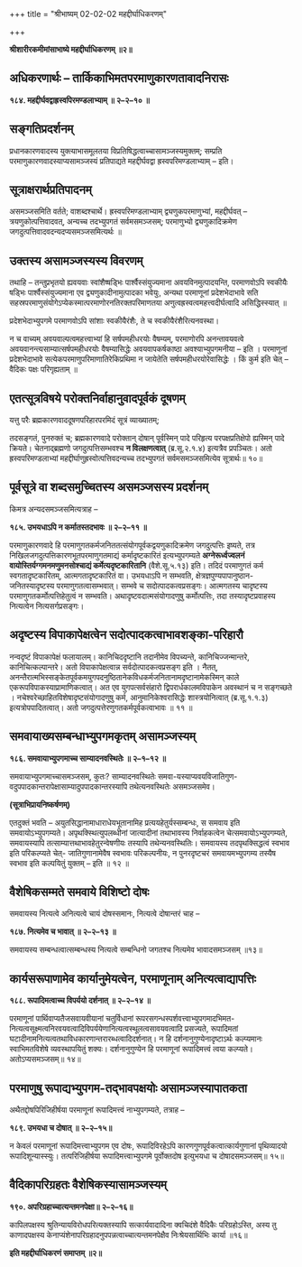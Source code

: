 +++
title = "श्रीभाष्यम् 02-02-02 महद्दीर्घाधिकरणम्"

+++


**श्रीशारीरकमीमांसाभाष्ये महद्दीर्घाधिकरणम् ॥२॥**

## अधिकरणार्थः – तार्किकाभिमतपरमाणुकारणतावादनिरासः

**१८४. महद्दीर्घवद्वाह्रस्वपिरमण्डलाभ्याम् ॥ २–२–१० ॥**

## सङ्गतिप्रदर्शनम्

प्रधानकारणवादस्य युक्त्याभासमूलतया विप्रतिषिद्धत्वाच्चासामञ्जस्यमुक्तम्; सम्प्रति परमाणुकारणवादस्याप्यसामञ्जस्यं प्रतिपाद्यते महद्दीर्घवद्वा ह्रस्वपरिमण्डलाभ्याम् – इति।

## सूत्राक्षरार्थप्रतिपादनम्

असमञ्जसमिति वर्तते; वाशब्दश्चार्थे। ह्रस्वपरिमण्डलाभ्याम् द्व्यणुकपरमाणुभ्यां, महद्दीर्घवत् – त्रयणुकोत्पत्तिवादवत्, अन्यच्च तदभ्युपगतं सर्वमसमञ्जसम्; परमाणुभ्यो द्व्यणुकादिक्रमेण जगदुत्पत्तिवादवदन्यदप्यसमञ्जसमित्यर्थः ॥

## उक्तस्य असामञ्जस्यस्य विवरणम्

तथाहि – तन्तुप्रभृतयो ह्यवयवाः स्वांशैष्षड्भिः पार्श्वैस्संयुज्यमाना अवयविनमुत्पादयन्ति, परमाणवोऽपि स्वकीयैः षड्भिः पार्श्वैस्संयुज्यमाना एव द्व्यणुकादीनामुत्पादका भवेयुः, अन्यथा परमाणूनां प्रदेशभेदाभावे सति सहस्रपरमाणुसंयोगेऽप्येकस्मात्परमाणोरनतिरक्तपरिमाणतया अणुत्वह्रस्वत्वमहत्त्वदीर्घत्वादि असिद्धिस्स्यात् ॥

प्रदेशभेदाभ्युपगमे परमाणवोऽपि सांशाः स्वकीयैरंशैः, ते च स्वकीयैरंशैरित्यनवस्था।

न च वाच्यम् अवयवाल्पत्वमहत्त्वाभ्यां हि सर्षपमहीधरयोः वैषम्यम्, परमाणोरपि अनन्तावयवत्वे अवयवानन्त्यसाम्यात्सर्षपमहीधरयोः वैषम्यासिद्धेः अवयवापकर्षकाष्ठा अवश्याभ्युपगमनीया – इति । परमाणूनां प्रदेशभेदाभावे सत्येकपरमाणुपरिमाणातिरेकिप्रथिमा न जायेतेति सर्षपमहीधरयोरेवासिद्धेः । किं कुर्म इति चेत् – वैदिकः पक्षः परिगृह्यताम् ॥

## एतत्सूत्रविषये परोक्तनिर्वाहानुवादपूर्वकं दूषणम्

यत्तु परैः ब्रह्मकारणवाददूषणपरिहारपरमिदं सूत्रं व्याख्यातम्;

तदसङ्गतं, पुनरुक्तं च; ब्रह्मकारणवादे परोक्तान् दोषान् पूर्वस्मिन् पादे परिहृत्य परपक्षप्रतिक्षेपो ह्यस्मिन् पादे क्रियते। चेतनाद्ब्रह्मणो जगदुत्पत्तिसम्भवश्च **न विलक्षणत्वात्** (ब्र.सू.२.१.४) इत्यत्रैव प्रपञ्चितः। अतो ह्रस्वपरिमण्डलाभ्यां महद्दीर्घाणुह्रस्वोत्पत्तिवदन्यच्च तदभ्युपगतं सर्वमसमञ्जसमित्येव सूत्रार्थः॥ १०॥

## पूर्वसूत्रे वा शब्दसमुच्चितस्य असमञ्जसस्य प्रदर्शनम्

किमत्र अन्यदसमञ्जसमित्यत्राह –

**१८५. उभयधाऽपि न कर्मातस्तदभावः ॥ २–२–११ ॥**

परमाणुकारणवादे हि परमाणुगतकर्मजनिततत्संयोगपूर्वकद्वयणुकादिक्रमेण जगदुत्पत्तिः इष्यते, तत्र निखिलजगदुत्पत्तिकारणभूतपरमाणुगतमाद्यं कर्मादृष्टकारितं इत्यभ्युपगम्यते **अग्नेरूर्ध्वज्वलनं वायोस्तिर्यग्गमनमणुमनसोश्चाद्यं कर्मेत्यदृष्टकारितानि** (वैशे.सू.५.१३) इति। तदिदं परमाणुगतं कर्म स्वगतादृष्टकारितम्, आत्मगतादृष्टकारितं वा। उभयधाऽपि न सम्भवति, क्षेत्रज्ञपुण्यपापानुष्ठान-जनितस्यादृष्टस्य परमाणुगतत्वासम्भवात्। सम्भवे च सदोत्पादकत्वप्रसङ्गः। आत्मगतस्य चादृष्टस्य परमाणुगतकर्मोत्पत्तिहेतुत्वं न सम्भवति। अथादृष्टवदात्मसंयोगादणुषु कर्मोत्पत्तिः, तदा तस्यादृष्टप्रवाहस्य नित्यत्वेन नित्यसर्गप्रसङ्गः।

## अदृष्टस्य विपाकापेक्षत्वेन सदोत्पादकत्वाभावशङ्का-परिहारौ

नन्वदृष्टं विपाकापेक्षं फलायालम्। कानिचिददृष्टानि तदानीमेव विपच्यन्ते, कानिचिज्जन्मान्तरे, कानिचित्कल्पान्तरे। अतो विपाकापेक्षत्वान्न सर्वदोत्पादकत्वप्रसङ्ग इति । नैतत्, अनन्तैरात्मभिस्सङ्केतपूर्वकमयुगपदनुष्ठितानेकविधकर्मजनितानामदृष्टानामेकस्मिन् काले एकरूपविपाकस्याप्रामाणिकत्वात्। अत एव युगपत्सर्वसंहारो द्विपरार्धकालमविपाकेन अवस्थानं च न सङ्गच्छते । नचेश्वरेच्छाहितविशेषादृष्टसंयोगादणुषु कर्म, आनुमानिकेश्वरासिद्धेः शास्त्रयोनित्वात् (ब्र.सू.१.१.३) इत्यत्रोपपादितत्वात्। अतो जगदुत्पत्तेरणुगतकर्मपूर्वकत्वाभावः ॥ ११ ॥

## समवायाख्यसम्बन्धाभ्युपगमकृतम् असामञ्जस्यम्

**१८६. समवायाभ्युपगमाच्च साम्यादनवस्थितेः ॥ २–१–१२ ॥**

समवायाभ्युपगमाच्चासमञ्जसम्, कुतः? साम्यादनवस्थितेः समवा-यस्याप्यवयविजातिगुण-वदुपपादकान्तरापेक्षासाम्यादुपपादकान्तरस्यापि तथेत्यनवस्थितेः असमञ्जसमेव।

 **(सूत्राभिप्रायनिष्कर्षणम्)**

एतदुक्तं भवति – अयुतसिद्धानामाधाराधेयभूतानामिह प्रत्ययहेतुर्यस्सम्बन्धः, स समवाय इति समवायोऽभ्युपगम्यते। अपृथक्स्थित्युपलब्धीनां जात्यादीनां तथाभावस्य निर्वाहकत्वेन चेत्समवायोऽभ्युपगम्यते, समवायस्यापि तत्साम्यात्तथाभावहेतुरन्वेषणीयः तस्यापि तथेन्यनवस्थितिः। समवायस्य तदपृथक्सिद्धत्वं स्वभाव इति परिकल्प्यते चेत्- जातिगुणानामेवैष स्वभावः परिकल्पनीयः, न पुनरदृष्टचरं समवायमभ्युपगम्य तस्यैष स्वभाव इति कल्पयितुं युक्तम् – इति ॥ १२ ॥

## वैशेषिकसम्मते समवाये विशिष्टो दोषः

समवायस्य नित्यत्वे अनित्यत्वे चायं दोषस्समानः, नित्यत्वे दोषान्तरं चाह –

**१८७. नित्यमेव च भावात् ॥ २–२–१३ ॥**

समवायस्य सम्बन्धत्वात्सम्बन्धस्य नित्यत्वे सम्बन्धिनो जगतश्च नित्यमेव भावादसमञ्जसम् ॥१३॥

## कार्यसरूपाणामेव कार्यानुमेयत्वेन, परमाणूनाम् अनित्यत्वाद्यापत्तिः

**१८८. रूपादिमत्वाच्च विपर्ययो दर्शनात् ॥ २–२–१४ ॥**

परमाणूनां पार्थिवाप्यतैजसवायवीयानां चतुर्विधानां रूपरसगन्धस्पर्शवत्त्वाभ्युपगमादभिमत-नित्यत्वसूक्ष्मत्वनिरवयवत्वादिविपर्ययेणानित्यत्वस्थूलत्वसावयवत्वादि प्रसज्यते, रूपादिमतां घटादीनामनित्यत्वतथाविधकारणान्तरारब्धत्वादिदर्शनात्। न हि दर्शनानुगुण्येनादृष्टाऽर्थः कल्प्यमानः स्वाभिमतविशेषे व्यवस्थापयितुं शक्यः। दर्शनानुगुण्येन हि परमाणूनां रूपादिमत्त्वं त्वया कल्प्यते। अतोऽप्यसमञ्जसम्॥ १४॥

## परमाणुषु रूपाद्यभ्युपगम-तद्भावपक्षयोः असामञ्जस्यापातकता

अथैतद्दोषपिरिजिहीर्षया परमाणूनां रूपादिमत्त्वं नाभ्युपगम्यते, तत्राह –

**१८९. उभयधा च दोषात् ॥ २–२–१५॥**

न केवलं परमाणूनां रूपादिमत्त्वाभ्युपगम एव दोषः, रूपादिविरहेऽपि कारणगुणपूर्वकत्वात्कार्यगुणानां पृथिव्यादयो रूपादिशून्यास्स्युः। तत्परिजिहीर्षया रूपादिमत्त्वाभ्युपगमे पूर्वोक्तदोष इत्युभयधा च दोषादसमञ्जसम्॥ १५॥

## वैदिकापरिग्रहतः वैशेषिकस्यासामञ्जस्यम्

**१९०. अपरिग्रहाच्चात्यन्तमनपेक्षा॥ २–२–१६॥**

कापिलपक्षस्य श्रुतिन्यायविरोधपरित्यक्तस्यापि सत्कार्यवादादिना क्वचिदंशे वैदिकैः परिग्रहोऽस्ति, अस्य तु काणादपक्षस्य केनाप्यंशेनापरिग्रहादनुपपन्नत्वाच्चात्यन्तमनपेक्षैव निःश्रेयसार्थिभिः कार्या ॥१६॥

**इति महद्दीर्घाधिकरणं समाप्तम् ॥२॥**


